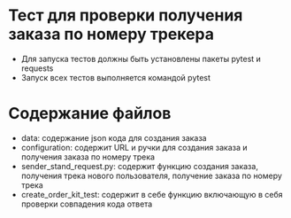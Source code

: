 # Тест для проверки получения заказа по номеру трекера
- Для запуска тестов должны быть установлены пакеты pytest и requests
- Запуск всех тестов выполняется командой pytest

# Содержание файлов 
- data: содержание json кода для создания заказа
- сonfiguration: содержит URL и ручки для создания заказа и получения заказа по номеру трека
- sender_stand_request.py: содержит функцию создания заказа, получения трека нового пользователя, получение заказа по номеру трека 
- create_order_kit_test: содержит в себе функцию включающую в себя проверки совпадения кода ответа 